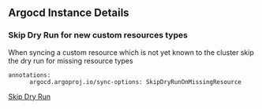 ## Argocd Instance Details

### Skip Dry Run for new custom resources types

When syncing a custom resource which is not yet known to the cluster skip the dry run for missing
resource types

```
annotations:
      argocd.argoproj.io/sync-options: SkipDryRunOnMissingResource
```

[Skip Dry Run](https://argoproj.github.io/argo-cd/user-guide/sync-options/#skip-dry-run-for-new-custom-resources-types)
